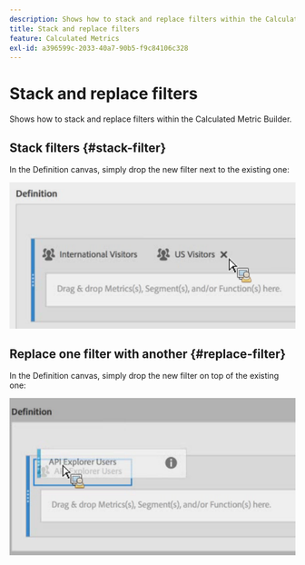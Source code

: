 ```yaml
---
description: Shows how to stack and replace filters within the Calculated Metric Builder.
title: Stack and replace filters
feature: Calculated Metrics
exl-id: a396599c-2033-40a7-90b5-f9c84106c328
---
```

# Stack and replace filters

Shows how to stack and replace filters within the Calculated Metric Builder.

## Stack filters {#stack-filter}

In the Definition canvas, simply drop the new filter next to the existing one:

![](assets/cm_stack_seg.png)

## Replace one filter with another {#replace-filter}

In the Definition canvas, simply drop the new filter on top of the existing one:

![](assets/cm_replace_seg.png)

